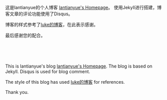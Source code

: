 这是lantianyue的个人博客  [lantianyue's Homepage](http://lantianyue.com)。
使用Jekyll进行搭建，博客文章的评论功能使用了Disqus。

博客的样式参考了[luke的博客](https://github.com/kejinlu/kejinlu.github.com)，在此表示感谢。

最后感谢您的配合。


<br />
<br />
<br />




This is lantianyue's blog [lantianyue's Homepage](http://lantianyue.com). The blog is based on Jekyll. Disqus is used for blog comment.

The style of this blog has used [luke的博客](https://github.com/kejinlu/kejinlu.github.com) for references. 

Thank you.